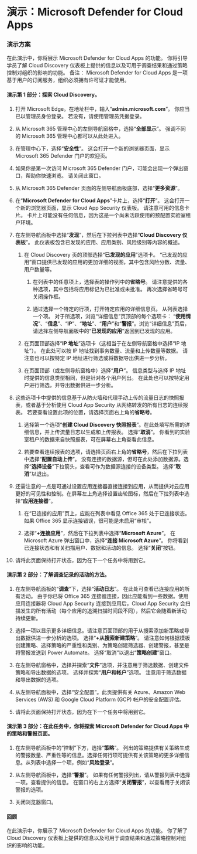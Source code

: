 ﻿---
Demo:
    title: 'Microsoft Defender for Cloud Apps'
    module: '模块 3 第 4 课：描述 Microsoft 安全解决方案的功能：描述 Microsoft 365 Defender 威胁防护'
---


# 演示：Microsoft Defender for Cloud Apps

### 演示方案
在此演示中，你将展示 Microsoft Defender for Cloud Apps 的功能。  你将引导学员了解 Cloud Discovery 仪表板上提供的信息以及可用于调查结果和通过策略控制对组织的影响的功能。  备注：  Microsoft Defender for Cloud Apps 是一项基于用户的订阅服务，组织必须拥有许可证才能使用。  

#### 演示第 1 部分：探索 Cloud Discovery。

1. 打开 Microsoft Edge。在地址栏中，输入“**admin.microsoft.com**”。  你应当已以管理员身份登录。  若没有，请使用管理员凭据登录。

1. 从 Microsoft 365 管理中心的左侧导航窗格中，选择“**全部显示**”。  强调不同的 Microsoft 365 管理中心都可以从此处进入。

1. 在管理中心下，选择“**安全性**”。  这会打开一个新的浏览器页面，显示 Microsoft 365 Defender 门户的欢迎页。  

1. 如果你是第一次访问 Microsoft 365 Defender 门户，可能会出现一个弹出窗口，帮助你快速浏览。  请关闭此窗口。

1. 从 Microsoft 365 Defender 页面的左侧导航面板底部，选择“**更多资源**”。

1. 在“**Microsoft Defender for Cloud Apps**”卡片上，选择“**打开**”。  这会打开一个新的浏览器页面，显示 Cloud App Security 仪表板。  请注意可用的信息卡片。  卡片上可能没有任何信息，因为这是一个尚未活跃使用的预配置实验室租户环境。  

1. 在左侧导航面板中选择“**发现**”，然后在下拉列表中选择“**Cloud Discovery 仪表板**”。  此仪表板包含已发现的应用、应用类别、风险级别等内容的概述。  

    1. 在 Cloud Discovery 页的顶部选择“**已发现的应用**”选项卡。  “已发现的应用”窗口提供已发现的应用的更加详细的视图，其中包含风险分数、流量、用户数量等。

        1. 在列表中的任意项上，选择表的操作列中的**省略号**。  请注意提供的各种选项，其中包括将应用标记为已批准或未批准。  再次选择省略号可关闭操作框。

        1. 通过选择一个特定的行项，打开特定应用的详细信息页。  从列表选择一个项。  对于所选项，浏览“详细信息”页顶部的每个选项卡：  “**使用情况**”、“**信息**”、“**IP**”、“**地址**”、“**用户**”和“**警报**”。浏览“详细信息”页后，请选择左侧导航面板中的“**已发现的应用**”返回到已发现的应用。

    1. 在页面顶部选择“**IP 地址**”选项卡（这相当于在左侧导航窗格中选择“IP 地址”）。  在此处可以按 IP 地址找到事务数量、流量和上传数量等数据。  请注意也可以按特定 IP 地址进行筛选或将数据导出供进一步分析。

    1. 在页面顶部（或左侧导航窗格中）选择“**用户**”。  信息类型与选择 IP 地址时提供的信息类型相同，但是针对各个用户列出。  在此处也可以按特定用户进行筛选，并导出数据供进一步分析。

1. 这些选项卡中提供的信息基于从防火墙和代理手动上传的流量日志的快照报表，或者基于分析使用 Cloud App Security 从网络转发的所有日志的连续报表。  若要查看设置此项的位置，请选择页面右上角的**省略号**。

    1. 选择第一个选项“**创建 Cloud Discovery 快照报表**”。在此处填写所需的详细信息，并上传流量日志以生成和上传报表。  选择“**取消**”。  你看到的实验室租户的数据来自快照报表，可在屏幕右上角查看此信息。

    1. 若要查看连续报表的选项，请选择页面右上角的**省略号**，然后在下拉列表中选择“**配置自动上传**”。  没有连接的数据源，但可在此处添加数据源。选择“**选择设备**”下拉箭头，查看可作为数据源连接的设备类型。  选择“**取消**”以退出。

1. 还需注意的一点是可通过设置应用连接器直接连接到应用，从而提供对云应用更好的可见性和控制。在屏幕左上角选择设置齿轮图标，然后在下拉列表中选择“**应用连接器**”。  

    1. 在“已连接的应用”页上，应能在列表中看见 Office 365 处于已连接状态。  如果 Office 365 显示连接错误，很可能是未启用“审核”。

    1. 选择“**+连接应用**”，然后在下拉列表中选择“**Microsoft Azure**”。  在 Microsoft Azure 弹出窗口中，选择“**连接 Microsoft Azure**”。  你将看到已连接状态和有关扫描用户、数据和活动的信息。  选择“**关闭**”按钮。

1. 请将此页面保持打开状态，因为在下一个任务中将用到它。

#### 演示第 2 部分：了解调查记录的活动的方法。

1. 在左侧导航面板的“**调查**”下，选择“**活动日志**”。  在此处可查看已连接应用的所有活动。   由于你已将 Office 365 连接器连接，因此应能看到一些数据。使用应用连接器将 Cloud App Security 连接到应用后，Cloud App Security 会扫描发生的所有活动（每个应用的追溯扫描时间段不同），然后它会随着新活动持续更新。  

1. 选择一项以显示更多详细信息。请注意页面顶部的用于从搜索添加新策略或导出数据供进一步分析的选项。  选择“**+从搜索新建策略**”。  请注意如何根据模板创建策略、选择策略的严重性和类别、为策略创建筛选器、创建警报，甚至是将警报发送到 Power Automate。  选择“取消”以退出“**策略创建**”窗口。

1. 在左侧导航窗格中，选择并探索“**文件**”选项，并注意用于筛选数据、创建文件策略和导出数据的选项。  选择并探索“**用户和帐户**”选项。  注意用于筛选数据和导出数据的选项。

1. 从左侧导航面板中，选择“安全配置”。此页提供有关 Azure、Amazon Web Services (AWS) 和 Google Cloud Platform (GCP) 帐户的安全配置评估。

1. 请将此页面保持打开状态，因为在下一个任务中将用到它。


#### 演示第 3 部分：在此任务中，你将探索 Microsoft Defender for Cloud Apps 中的策略和警报页面。

1. 在左侧导航面板中的“控制”下方，选择“**策略**”。  列出的策略提供有关策略生成的警报数量、严重性等的信息。选择任何行项可提供有关该策略的更多详细信息。从列表中选择一个项，例如“**风险登录**”。  

1. 从左侧导航面板中，选择“**警报**”。  如果有任何警报列出，请从警报列表中选择一项。查看提供的信息。  在窗口的右上方选择“**关闭警报**”，以查看用于关闭该警报的选项。  

1. 关闭浏览器窗口。

#### 回顾
在此演示中，你展示了 Microsoft Defender for Cloud Apps 的功能。  你了解了 Cloud Discovery 仪表板上提供的信息以及可用于调查结果和通过策略控制对组织的影响的功能。